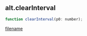 ## alt.clearInterval

```js
function clearInterval(p0: number);
```

[filename](method_clearInterval_m.md ':include')